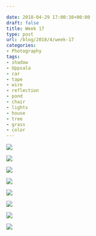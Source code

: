 ```yaml
---

date: 2018-04-29 17:00:38+00:00
draft: false
title: Week 17
type: post
url: /blog/2018/4/week-17
categories:
- Photography
tags:
- shadow
- Uppsala
- car
- tape
- wire
- reflection
- pond
- chair
- lights
- house
- tree
- grass
- color
---
```




  
![](/images/2018-04-29-20184week-17/IMG_5883.jpg)

  

  
![](/images/2018-04-29-20184week-17/IMG_5888.jpg)

  

  
![](/images/2018-04-29-20184week-17/IMG_5910.jpg)

  

  
![](/images/2018-04-29-20184week-17/IMG_5915.jpg)

  

  
![](/images/2018-04-29-20184week-17/IMG_5919.jpg)

  

  
![](/images/2018-04-29-20184week-17/IMG_5962.jpg)

  

  
![](/images/2018-04-29-20184week-17/IMG_5965.jpg)

  

  
![](/images/2018-04-29-20184week-17/IMG_5967.jpg)

  


